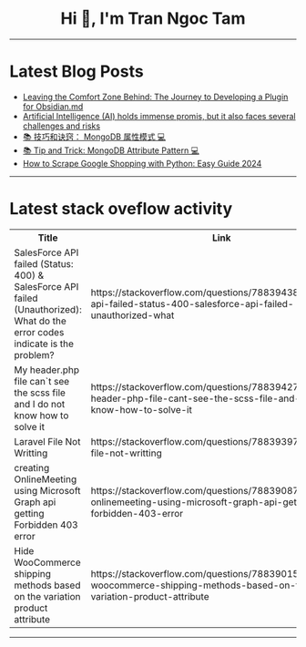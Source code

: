 <h1 align="center">Hi 👋, I'm Tran Ngoc Tam</h1>

---

# Latest Blog Posts 
<!-- BLOG-POST-LIST:START -->
- [Leaving the Comfort Zone Behind: The Journey to Developing a Plugin for Obsidian.md](https://dev.to/dariocasciato/leaving-the-comfort-zone-behind-the-journey-to-developing-a-plugin-for-obsidianmd-53hi)
- [Artificial Intelligence &lpar;AI&rpar; holds immense promis, but it also faces several challenges and risks](https://dev.to/olatunjiayodel9/artificial-intelligence-ai-holds-immense-promis-but-it-also-faces-several-challenges-and-risks-e5m)
- [📚 技巧和诀窍： MongoDB 属性模式 💻](https://dev.to/mongodb-builder/ji-qiao-he-jue-qiao-mongodbduo-tai-xing-he-yi-chang-zhi-mo-shi-279j)
- [📚 Tip and Trick: MongoDB Attribute Pattern 💻](https://dev.to/mongodb-builder/tip-and-trick-mongodb-polymorphic-outlier-pattern-2cbg)
- [How to Scrape Google Shopping with Python: Easy Guide 2024](https://dev.to/oxylabs-io/how-to-scrape-google-shopping-with-python-easy-guide-2024-5149)
<!-- BLOG-POST-LIST:END -->

---

# Latest stack oveflow activity
<table>
  <tr><th>Title</th><th>Link</th></tr>
  <!-- STACKOVERFLOW:START --><tr><td>SalesForce API failed &lpar;Status: 400&rpar; &amp; SalesForce API failed &lpar;Unauthorized&rpar;: What do the error codes indicate is the problem?</td><td>https://stackoverflow.com/questions/78839438/salesforce-api-failed-status-400-salesforce-api-failed-unauthorized-what</td></tr><tr><td>My header.php file can`t see the scss file and I do not know how to solve it</td><td>https://stackoverflow.com/questions/78839427/my-header-php-file-cant-see-the-scss-file-and-i-do-not-know-how-to-solve-it</td></tr><tr><td>Laravel File Not Writting</td><td>https://stackoverflow.com/questions/78839397/laravel-file-not-writting</td></tr><tr><td>creating OnlineMeeting using Microsoft Graph api getting Forbidden 403 error</td><td>https://stackoverflow.com/questions/78839087/creating-onlinemeeting-using-microsoft-graph-api-getting-forbidden-403-error</td></tr><tr><td>Hide WooCommerce shipping methods based on the variation product attribute</td><td>https://stackoverflow.com/questions/78839015/hide-woocommerce-shipping-methods-based-on-the-variation-product-attribute</td></tr><!-- STACKOVERFLOW:END -->
</table>

---


